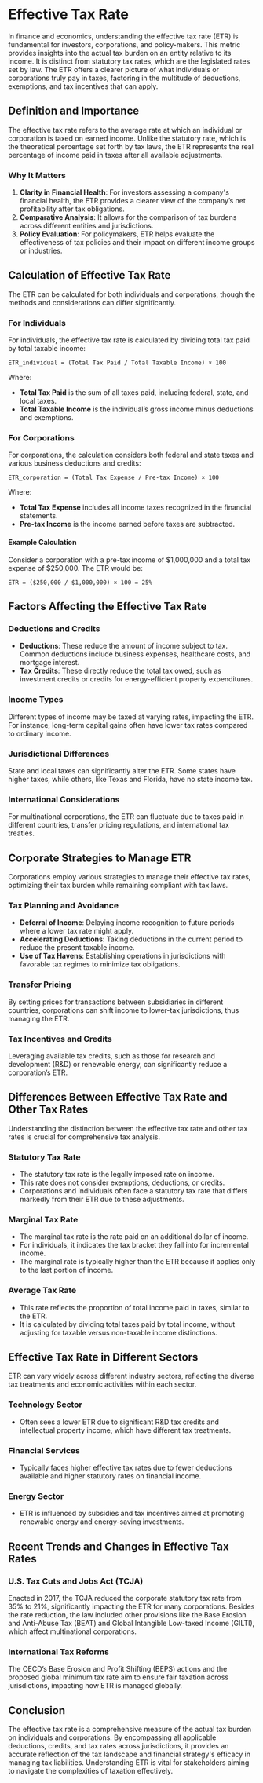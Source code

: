 # Effective Tax Rate

In finance and economics, understanding the effective tax rate (ETR) is fundamental for investors, corporations, and policy-makers. This metric provides insights into the actual tax burden on an entity relative to its income. It is distinct from statutory tax rates, which are the legislated rates set by law. The ETR offers a clearer picture of what individuals or corporations truly pay in taxes, factoring in the multitude of deductions, exemptions, and tax incentives that can apply.

## Definition and Importance
The effective tax rate refers to the average rate at which an individual or corporation is taxed on earned income. Unlike the statutory rate, which is the theoretical percentage set forth by tax laws, the ETR represents the real percentage of income paid in taxes after all available adjustments. 

### Why It Matters
1. **Clarity in Financial Health**: For investors assessing a company's financial health, the ETR provides a clearer view of the company’s net profitability after tax obligations.
2. **Comparative Analysis**: It allows for the comparison of tax burdens across different entities and jurisdictions.
3. **Policy Evaluation**: For policymakers, ETR helps evaluate the effectiveness of tax policies and their impact on different income groups or industries.

## Calculation of Effective Tax Rate
The ETR can be calculated for both individuals and corporations, though the methods and considerations can differ significantly.

### For Individuals
For individuals, the effective tax rate is calculated by dividing total tax paid by total taxable income:

```
ETR_individual = (Total Tax Paid / Total Taxable Income) × 100
```

Where:
- **Total Tax Paid** is the sum of all taxes paid, including federal, state, and local taxes.
- **Total Taxable Income** is the individual’s gross income minus deductions and exemptions.

### For Corporations
For corporations, the calculation considers both federal and state taxes and various business deductions and credits:

```
ETR_corporation = (Total Tax Expense / Pre-tax Income) × 100
```

Where:
- **Total Tax Expense** includes all income taxes recognized in the financial statements.
- **Pre-tax Income** is the income earned before taxes are subtracted.

#### Example Calculation
Consider a corporation with a pre-tax income of $1,000,000 and a total tax expense of $250,000. The ETR would be:

```
ETR = ($250,000 / $1,000,000) × 100 = 25%
```

## Factors Affecting the Effective Tax Rate

### Deductions and Credits
- **Deductions**: These reduce the amount of income subject to tax. Common deductions include business expenses, healthcare costs, and mortgage interest.
- **Tax Credits**: These directly reduce the total tax owed, such as investment credits or credits for energy-efficient property expenditures.

### Income Types
Different types of income may be taxed at varying rates, impacting the ETR. For instance, long-term capital gains often have lower tax rates compared to ordinary income.

### Jurisdictional Differences
State and local taxes can significantly alter the ETR. Some states have higher taxes, while others, like Texas and Florida, have no state income tax.

### International Considerations
For multinational corporations, the ETR can fluctuate due to taxes paid in different countries, transfer pricing regulations, and international tax treaties.

## Corporate Strategies to Manage ETR
Corporations employ various strategies to manage their effective tax rates, optimizing their tax burden while remaining compliant with tax laws.

### Tax Planning and Avoidance
- **Deferral of Income**: Delaying income recognition to future periods where a lower tax rate might apply.
- **Accelerating Deductions**: Taking deductions in the current period to reduce the present taxable income.
- **Use of Tax Havens**: Establishing operations in jurisdictions with favorable tax regimes to minimize tax obligations.

### Transfer Pricing
By setting prices for transactions between subsidiaries in different countries, corporations can shift income to lower-tax jurisdictions, thus managing the ETR.

### Tax Incentives and Credits
Leveraging available tax credits, such as those for research and development (R&D) or renewable energy, can significantly reduce a corporation’s ETR.

## Differences Between Effective Tax Rate and Other Tax Rates
Understanding the distinction between the effective tax rate and other tax rates is crucial for comprehensive tax analysis.

### Statutory Tax Rate
- The statutory tax rate is the legally imposed rate on income.
- This rate does not consider exemptions, deductions, or credits.
- Corporations and individuals often face a statutory tax rate that differs markedly from their ETR due to these adjustments.

### Marginal Tax Rate
- The marginal tax rate is the rate paid on an additional dollar of income.
- For individuals, it indicates the tax bracket they fall into for incremental income.
- The marginal rate is typically higher than the ETR because it applies only to the last portion of income.

### Average Tax Rate
- This rate reflects the proportion of total income paid in taxes, similar to the ETR.
- It is calculated by dividing total taxes paid by total income, without adjusting for taxable versus non-taxable income distinctions.

## Effective Tax Rate in Different Sectors
ETR can vary widely across different industry sectors, reflecting the diverse tax treatments and economic activities within each sector.

### Technology Sector
- Often sees a lower ETR due to significant R&D tax credits and intellectual property income, which have different tax treatments.

### Financial Services
- Typically faces higher effective tax rates due to fewer deductions available and higher statutory rates on financial income.

### Energy Sector
- ETR is influenced by subsidies and tax incentives aimed at promoting renewable energy and energy-saving investments.

## Recent Trends and Changes in Effective Tax Rates
### U.S. Tax Cuts and Jobs Act (TCJA)
Enacted in 2017, the TCJA reduced the corporate statutory tax rate from 35% to 21%, significantly impacting the ETR for many corporations. Besides the rate reduction, the law included other provisions like the Base Erosion and Anti-Abuse Tax (BEAT) and Global Intangible Low-taxed Income (GILTI), which affect multinational corporations.

### International Tax Reforms
The OECD’s Base Erosion and Profit Shifting (BEPS) actions and the proposed global minimum tax rate aim to ensure fair taxation across jurisdictions, impacting how ETR is managed globally.

## Conclusion
The effective tax rate is a comprehensive measure of the actual tax burden on individuals and corporations. By encompassing all applicable deductions, credits, and tax rates across jurisdictions, it provides an accurate reflection of the tax landscape and financial strategy's efficacy in managing tax liabilities. Understanding ETR is vital for stakeholders aiming to navigate the complexities of taxation effectively.